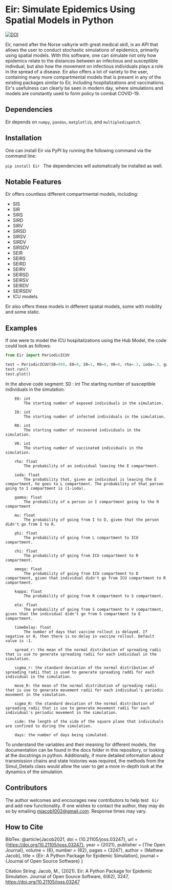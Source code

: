 # Eir: Simulate Epidemics Using Spatial Models in Python

[![DOI](https://joss.theoj.org/papers/10.21105/joss.03247/status.svg)](https://doi.org/10.21105/joss.03247)

Eir, named after the Norse valkyrie with great medical skill, is an API that allows the user to conduct stochastic simulations of epidemics, primarily using spatial models. With this software, one can simulate not only how epidemics relate to the distances between an infectious and susceptible indivdual, but also how the movement on infectious individuals plays a role in the spread of a disease. Eir also offers a lot of variety to the user, containing many more compartmental models that is present in any of the existing packages similar to Eir, including hospitalizations and vaccinations. Eir's usefulness can clearly be seen in modern day, where simulations and models are constantly used to form policy to combat COVID-19.
## Dependencies
Eir depends on ```numpy```, ```pandas```, ```matplotlib```, and ```multipledispatch```.
## Installation

One can install Eir via PyPI by running the following command via the command line:

```pip install Eir ```
The dependencies will automatically be installed as well.
## Notable Features
Eir offers countless different compartmental models, including:
- SIS
- SIR
- SIRS
- SIRD
- SIRV
- SIRSD
- SIRSV
- SIRDV
- SIRSDV
- SEIR
- SEIRS
- SEIRD
- SEIRV
- SEIRSD
- SEIRSV
- SEIRDV
- SEIRSDV
- ICU models. 

Eir also offers these models in different spatial models, some with mobility and some static.

## Examples

If one were to model the ICU hospitalizations using the Hub Model, the code could look as follows:

```python
from Eir import PeriodicICUV

test = PeriodicICUV(S0=999, E0=0, I0=1, R0=0, V0=0, rho=.3, ioda=.3, gamma=.25, mu=0.007, omega=.14, phi = .42, chi=.15, kappa=.05, eta=.02, spread_r=2, sigma_r=.25, move_R=4, sigma_R=.75, side=33, days=31)       
test.run()
test.plot()
```
In the above code segment:
  S0 : int
            The starting number of susceptible individuals in the simulation.
        
        E0: int
            The starting number of exposed individuals in the simulation.
        
        I0: int
            The starting number of infected individuals in the simulation.

        R0: int
            The starting number of recovered individuals in the simulation.
        
        V0: int
            The starting number of vaccinated individuals in the simulation.
        
        rho: float
            The probability of an individual leaving the E compartment.
        
        ioda: float
            The probability that, given an individual is leaving the E compartment, he goes to L compartment. The probability of that person going to I compartment is (1-ioda).
        
        gamma: float
            The probability of a person in I compartment going to the R compartment
        
        mu: float
            The probability of going from I to D, given that the person didn't go from I to R.
        
        phi: float
            The probability of going from L compartment to ICU compartment.
        
        chi: float
            The probability of going from ICU compartment to R compartment.
        
        omega: float
            The probability of going from ICU compartment to D compartment, given that individual didn't go from ICU compartment to R compartment.
        
        kappa: float
            The probability of going from R compartment to S compartment.
        
        eta: float 
            The probability of going from S compartment to V compartment, given that the individual didn't go from S compartment to E compartment. 
        
        timeDelay: float
            The number of days that vaccine rollout is delayed. If negative or 0, then there is no delay in vaccine rollout. Default value is -1. 
        
        spread_r: the mean of the normal distribution of spreading radii that is use to generate spreading radii for each individual in the simulation.

        sigma_r: the standard deviation of the normal distribution of spreading radii that is used to generate spreading raddi for each individual in the simulation.

        move_R: the mean of the normal distribution of spreading radii that is use to generate movement radii for each individual's periodic movement in the simulation.

        sigma_R: the standard deviation of the normal distribution of spreading radii that is use to generate movement radii for each individual's periodic movement in the simulation.

        side: the length of the side of the square plane that individuals are confined to during the simulation.

        days: the number of days being simulated. 


To understand the variables and their meaning for different models, the documentation can be found in the docs folder in this repository, or looking at the docstrings in python. Additionally, if more detailed information about transmission chains and state histories was required, the methods from the Simul_Details class would allow the user to get a more in-depth look at the dynamics of the simulation.

## Contributors
The author welcomes and encourages new contributors to help test ``` Eir``` and add new functionality. If one wishes to contact the author, they may do so by emailing mjacob1002@gmail.com. Response times may vary.

## How to Cite

BibTex:
@article{Jacob2021,
  doi = {10.21105/joss.03247},
  url = {https://doi.org/10.21105/joss.03247},
  year = {2021},
  publisher = {The Open Journal},
  volume = {6},
  number = {62},
  pages = {3247},
  author = {Mathew Jacob},
  title = {Eir: A Python Package for Epidemic Simulation},
  journal = {Journal of Open Source Software}
}

Citation String: Jacob, M., (2021). Eir: A Python Package for Epidemic Simulation. Journal of Open Source Software, 6(62), 3247, https://doi.org/10.21105/joss.03247


